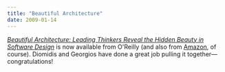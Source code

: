 ```yaml
---
title: "Beautiful Architecture"
date: 2009-01-14
---
```

<a href="http://oreilly.com/catalog/9780596517984/"><em>Beautiful Architecture: Leading Thinkers Reveal the Hidden Beauty in Software Design</em></a> is now available from O'Reilly (and also from <a href="http://www.amazon.com/Beautiful-Architecture-Leading-Thinkers-Software/dp/059651798X">Amazon</a>, of course).  Diomidis and Georgios have done a great job pulling it together—congratulations!
